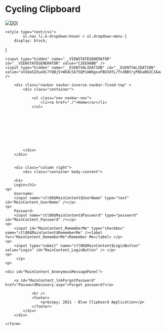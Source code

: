 # Cycling Clipboard
[![DOI](https://zenodo.org/badge/DOI/10.5281/zenodo.4118113.svg)](https://doi.org/10.5281/zenodo.4118113)

<html lang="en">
<head><meta charset="utf-8" /><meta name="viewport" content="width=device-width, initial-scale=1.0" /><title>
	Trojan Mountain Bike Team
</title><script src="/bundles/modernizr?v=inCVuEFe6J4Q07A0AcRsbJic_UE5MwpRMNGcOtk94TE1"></script>
<link href="/Content/css?v=UBlIJr6Gu0Q7dnz05txrzZU_nEZNHuZ7zgQG7Hqodqk1" rel="stylesheet"/>
<link href="favicon.ico" rel="shortcut icon" type="image/x-icon" /><link href="Trojan.png" rel="shortcut icon" type="image/x-icon" /><link rel="apple-touch-icon" type="image/x-icon" href="Trojan144x144.png" /><link rel="apple-touch-icon image_src" type="image/x-icon" href="Trojan144x144.png" /><link rel="apple-touch-icon" type="image/x-icon" href="Trojan_color_sm.jpg" /><link rel="apple-touch-icon image_src" type="image/x-icon" href="Trojan_color_sm.jpg" />

    <style type="text/css">
            ul.nav li.k-dropdown:hover > ul.dropdown-menu {
        display: block;
}
    </style>

</head>
<body>
    <form method="post" action="./Login" id="ctl01">
<div class="aspNetHidden">
<input type="hidden" name="__EVENTTARGET" id="__EVENTTARGET" value="" />
<input type="hidden" name="__EVENTARGUMENT" id="__EVENTARGUMENT" value="" />
<input type="hidden" name="__VIEWSTATE" id="__VIEWSTATE" value="Brp8ZqJRVS7imBXyEWV9dzAKQkjORhUb2nx+sVOQVpV6gS+j994Ast10jkC376z17STDaOdPPDe59SjaNNNkIjqWiKE/G82XSvYf7a6NXr3FXm4ifyEWtri3gcZubY/1ylJRHQF3DBAIRZa0X4/62n+Cjj55DWJnyyaTRHm4IW+sBbXXXPTmNShlek0cym0SD2MdYCtZ1J+cciQ+obYMwAijxnd28GxobGFoY64fmcyfro2LLBHIuP8lCKcI5HiDojzV5w==" />
</div>

<script type="text/javascript">
//<![CDATA[
var theForm = document.forms['ctl01'];
if (!theForm) {
    theForm = document.ctl01;
}
function __doPostBack(eventTarget, eventArgument) {
    if (!theForm.onsubmit || (theForm.onsubmit() != false)) {
        theForm.__EVENTTARGET.value = eventTarget;
        theForm.__EVENTARGUMENT.value = eventArgument;
        theForm.submit();
    }
}
//]]>
</script>



<script src="/bundles/MsAjaxJs?v=D6VN0fHlwFSIWjbVzi6mZyE9Ls-4LNrSSYVGRU46XF81" type="text/javascript"></script>
<script src="Scripts/jquery-3.3.1.min.js" type="text/javascript"></script>
<script src="Scripts/bootstrap.min.js" type="text/javascript"></script>
<script src="/bundles/WebFormsJs?v=N8tymL9KraMLGAMFuPycfH3pXe6uUlRXdhtYv8A_jUU1" type="text/javascript"></script>
<div class="aspNetHidden">

	<input type="hidden" name="__VIEWSTATEGENERATOR" id="__VIEWSTATEGENERATOR" value="C2EE9ABB" />
	<input type="hidden" name="__EVENTVALIDATION" id="__EVENTVALIDATION" value="vX1Oa5ZXua9i7YQBj5+WhACSb75QPimWbgxxFBO3dTL/fn3BBtryPBkaBbZCIAawwovubYmfBrv8O+SMbB/sBYQVz3c7CiIajSrMLpXVZv2soO2Rsk9PuGtV6/y5a1tkXkmIUQkVhebjKVaI74yAyC6aLJWi1ea+ALEBGDfc713racJa" />
</div>
        <script type="text/javascript">
//<![CDATA[
Sys.WebForms.PageRequestManager._initialize('ctl00$ctl13', 'ctl01', [], [], [], 90, 'ctl00');
//]]>
</script>

        
        <div class="navbar navbar-inverse navbar-fixed-top" >
            <div class="container">

                <ul class="nav navbar-nav">
                    <li><a href="./">Home</a></li>
                </ul>

                
                

                
                
                    
                

            </div>
        </div>


        <div class="column right">
            <div class="container body-content">
                
        <h1>
        Login</h1>
    <p>
        Username:
        <input name="ctl00$MainContent$UserName" type="text" id="MainContent_UserName" /></p>
    <p>
        Password:
        <input name="ctl00$MainContent$Password" type="password" id="MainContent_Password" /></p>
    <p>
        <input id="MainContent_RememberMe" type="checkbox" name="ctl00$MainContent$RememberMe" /><label for="MainContent_RememberMe">Remember Me</label> </p>
    <p>
        <input type="submit" name="ctl00$MainContent$LoginButton" value="Login" id="MainContent_LoginButton" /> </p>
    <p>
         </p>
    <p> 
    
    <div id="MainContent_AnonymousMessagePanel">
	
        <a id="MainContent_lnkForgotPassword" href="PasswordRecovery.aspx">Forgot password?</a>
    
</div>

                <hr />
                <footer>
                    <p>&copy; 2021 - Blue Clipboard Application</p>
                </footer>
            </div>
        </div>

    </form>

</body>
</html>
